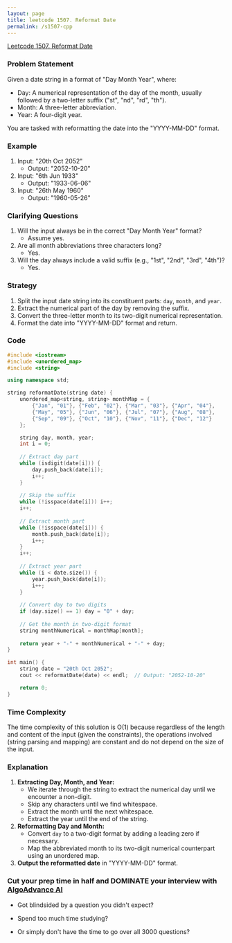 ```yaml
---
layout: page
title: leetcode 1507. Reformat Date
permalink: /s1507-cpp
---
```

[Leetcode 1507. Reformat Date](https://algoadvance.github.io/algoadvance/l1507)
### Problem Statement
Given a date string in a format of "Day Month Year", where:

- Day: A numerical representation of the day of the month, usually followed by a two-letter suffix ("st", "nd", "rd", "th").
- Month: A three-letter abbreviation.
- Year: A four-digit year.

You are tasked with reformatting the date into the "YYYY-MM-DD" format.

### Example
1. Input: "20th Oct 2052"
   - Output: "2052-10-20"
2. Input: "6th Jun 1933"
   - Output: "1933-06-06"
3. Input: "26th May 1960"
   - Output: "1960-05-26"

### Clarifying Questions
1. Will the input always be in the correct "Day Month Year" format?
   - Assume yes.
2. Are all month abbreviations three characters long?
   - Yes.
3. Will the day always include a valid suffix (e.g., "1st", "2nd", "3rd", "4th")?
   - Yes.

### Strategy
1. Split the input date string into its constituent parts: `day`, `month`, and `year`.
2. Extract the numerical part of the day by removing the suffix.
3. Convert the three-letter month to its two-digit numerical representation.
4. Format the date into "YYYY-MM-DD" format and return.

### Code
```cpp
#include <iostream>
#include <unordered_map>
#include <string>

using namespace std;

string reformatDate(string date) {
    unordered_map<string, string> monthMap = {
        {"Jan", "01"}, {"Feb", "02"}, {"Mar", "03"}, {"Apr", "04"},
        {"May", "05"}, {"Jun", "06"}, {"Jul", "07"}, {"Aug", "08"},
        {"Sep", "09"}, {"Oct", "10"}, {"Nov", "11"}, {"Dec", "12"}
    };

    string day, month, year;
    int i = 0;
    
    // Extract day part
    while (isdigit(date[i])) {
        day.push_back(date[i]);
        i++;
    }
    
    // Skip the suffix
    while (!isspace(date[i])) i++;
    i++;
    
    // Extract month part
    while (!isspace(date[i])) {
        month.push_back(date[i]);
        i++;
    }
    i++;
    
    // Extract year part
    while (i < date.size()) {
        year.push_back(date[i]);
        i++;
    }
    
    // Convert day to two digits
    if (day.size() == 1) day = "0" + day;
    
    // Get the month in two-digit format
    string monthNumerical = monthMap[month];
    
    return year + "-" + monthNumerical + "-" + day;
}

int main() {
    string date = "20th Oct 2052";
    cout << reformatDate(date) << endl;  // Output: "2052-10-20"

    return 0;
}
```

### Time Complexity
The time complexity of this solution is O(1) because regardless of the length and content of the input (given the constraints), the operations involved (string parsing and mapping) are constant and do not depend on the size of the input.

### Explanation
1. **Extracting Day, Month, and Year:**
   - We iterate through the string to extract the numerical day until we encounter a non-digit.
   - Skip any characters until we find whitespace.
   - Extract the month until the next whitespace.
   - Extract the year until the end of the string.
2. **Reformatting Day and Month:**
   - Convert `day` to a two-digit format by adding a leading zero if necessary.
   - Map the abbreviated month to its two-digit numerical counterpart using an unordered map.
3. **Output the reformatted date** in "YYYY-MM-DD" format.


### Cut your prep time in half and DOMINATE your interview with [AlgoAdvance AI](https://algoAdvance.com)

- Got blindsided by a question you didn't expect?

- Spend too much time studying?

- Or simply don't have the time to go over all 3000 questions?


